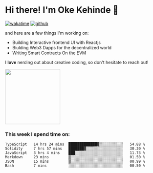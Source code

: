 # Hi there! I'm Oke Kehinde :cowboy_hat_face:

[![wakatime](https://wakatime.com/badge/user/5f3f42a0-7b4f-4c4b-b2da-012c5ac2fa62.svg)](https://wakatime.com/@5f3f42a0-7b4f-4c4b-b2da-012c5ac2fa62)
[![github](https://img.shields.io/github/followers/okeken?logo=github&style=plastic)](https://github.com/okeken?tab=followers)

and here are a few things I'm working on:

- Building Interactive frontend UI with Reactjs
- Biulding Web3 Dapps for the decentralized world
- Writing Smart Contracts On the EVM

I **love** nerding out about creative coding, so don't hesitate to reach out!


<img height="180em" src="https://github-readme-stats.vercel.app/api?username=okeken&show_icons=true&hide_border=true&&count_private=true&include_all_commits=true" />

### This week I spend time on:

<!--START_SECTION:waka-->

```text
TypeScript   14 hrs 24 mins  █████████████▓░░░░░░░░░░░   54.88 %
Solidity     7 hrs 57 mins   ███████▓░░░░░░░░░░░░░░░░░   30.30 %
JavaScript   3 hrs 4 mins    ███░░░░░░░░░░░░░░░░░░░░░░   11.73 %
Markdown     23 mins         ▒░░░░░░░░░░░░░░░░░░░░░░░░   01.50 %
JSON         15 mins         ▒░░░░░░░░░░░░░░░░░░░░░░░░   00.99 %
Bash         7 mins          ░░░░░░░░░░░░░░░░░░░░░░░░░   00.50 %
```

<!--END_SECTION:waka-->
